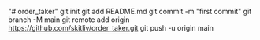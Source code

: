 "# order_taker"  git init git add README.md git commit -m "first commit" git branch -M main git remote add origin https://github.com/skitliv/order_taker.git git push -u origin main
